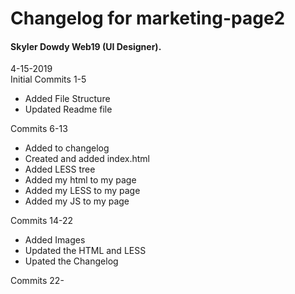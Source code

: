 # Changelog for marketing-page2

#### Skyler Dowdy Web19 (UI Designer).

4-15-2019  
Initial Commits 1-5
* Added File Structure
* Updated Readme file


Commits 6-13
* Added to changelog
* Created and added index.html
* Added LESS tree
* Added my html to my page
* Added my LESS to my page
* Added my JS to my page

Commits 14-22

* Added Images
* Updated the HTML and LESS
* Upated the Changelog

Commits 22-